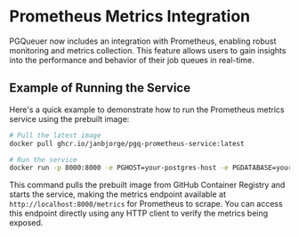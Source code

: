 Prometheus Metrics Integration
==============================
PGQueuer now includes an integration with Prometheus, enabling robust monitoring and metrics collection. This feature allows users to gain insights into the performance and behavior of their job queues in real-time.

Example of Running the Service
------------------------------

Here's a quick example to demonstrate how to run the Prometheus metrics service using the prebuilt image:

```bash
# Pull the latest image
docker pull ghcr.io/janbjorge/pgq-prometheus-service:latest

# Run the service
docker run -p 8000:8000 -e PGHOST=your-postgres-host -e PGDATABASE=your-database -e PGPASSWORD=your-password -e PGUSER=your-username -e PGPORT=5432 ghcr.io/janbjorge/pgqueuer/pgq-prometheus-service
```

This command pulls the prebuilt image from GitHub Container Registry and starts the service, making the metrics endpoint available at `http://localhost:8000/metrics` for Prometheus to scrape. You can access this endpoint directly using any HTTP client to verify the metrics being exposed.
